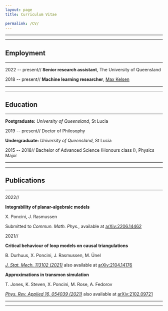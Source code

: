 ```yaml
---
layout: page
title: Curriculum Vitae

permalink: /CV/
---
```


---
---

## Employment

---

2022 -- present// **Senior research assistant**, The University of Queensland

2018 -- present// **Machine learning researcher**, [Max Kelsen](https://maxkelsen.com/)

---
---

## Education

---

**Postgraduate:** _University of Queensland_, St Lucia

2019 -- present// Doctor of Philosophy


**Undergraduate:** _University of Queensland_, St Lucia

2015 -- 2018// Bachelor of Advanced Science (Honours class I), Physics Major

---
---

## Publications

---

2022// 

**Integrability of planar-algebraic models**

X. Poncini, J. Rasmussen

Submitted to _Commun. Math. Phys._, available at [arXiv:2206.14462](https://doi.org/10.48550/arXiv.2206.14462)


2021// 

**Critical behaviour of loop models on causal triangulations**

B. Durhuus, X. Poncini, J. Rasmussen, M. Ünel

[_J. Stat. Mech. 113102 (2021)_](https://doi.org/10.1088/1742-5468/ac2dfa) also available at [arXiv:2104.14176](https://doi.org/10.48550/arXiv.2104.14176)
       

**Approximations in transmon simulation**

T. Jones, K. Steven, X. Poncini, M. Rose, A. Fedorov

[_Phys. Rev. Applied 16, 054039 (2021)_](https://doi.org/10.1103/PhysRevApplied.16.054039) also available at [arXiv:2102.09721](https://doi.org/10.48550/arXiv.2102.09721)


---
---
